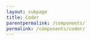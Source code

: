 ```yaml
---
layout: subpage
title: Coder
parentpermalink: /components/
permalink: /components/coder/
---
```


<section id="coder">
	<div class="container pt-5 pb-5 jumbotron-small">
    	<div class="row">
      		<div class="col-md-12">
      		</div>
    	</div>
	</div>
</section>